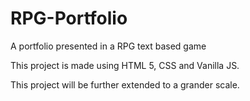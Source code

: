 # RPG-Portfolio
A portfolio presented in a RPG text based game

This project is made using HTML 5, CSS and Vanilla JS.

This project will be further extended to a grander scale.
